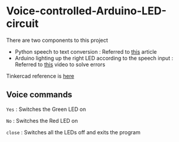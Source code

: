 # Voice-controlled-Arduino-LED-circuit

There are two components to this project

- Python speech to text conversion : Referred to [this](https://towardsdatascience.com/easy-speech-to-text-with-python-3df0d973b426) article
- Arduino lighting up the right LED according to the speech input : Referred to [this](https://www.youtube.com/watch?v=Lm_xfm1d5h0) video to solve errors

Tinkercad reference is [here](https://www.tinkercad.com/things/61HgkoeBoYC-voice-controlled-arduino-ledsonly-the-arduino-part)

## Voice commands

`Yes` : Switches the Green LED on

`No` : Switches the Red LED on

`close` : Switches all the LEDs off and exits the program
